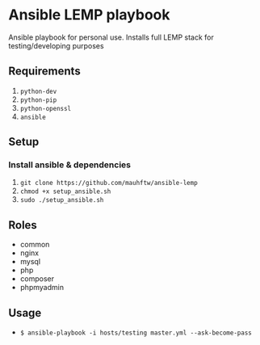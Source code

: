 # Ansible LEMP playbook

Ansible playbook for personal use. Installs full LEMP stack for testing/developing purposes

## Requirements

1. `python-dev` 
2. `python-pip`
3. `python-openssl`
4. `ansible`

## Setup

### Install ansible & dependencies

1. `git clone https://github.com/mauhftw/ansible-lemp`
2. `chmod +x setup_ansible.sh`
3. `sudo ./setup_ansible.sh`

## Roles

- common
- nginx
- mysql
- php
- composer
- phpmyadmin

## Usage

- `$ ansible-playbook -i hosts/testing master.yml --ask-become-pass`



